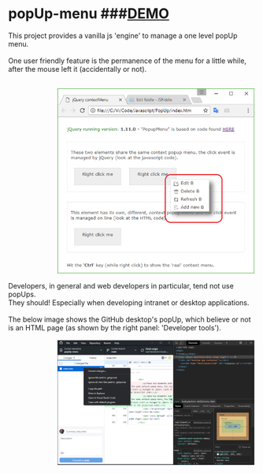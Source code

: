 
# popUp-menu ###[DEMO](https://cogit-ergo-sum.github.io/popUp-menu/)
This project provides a vanilla js 'engine' to manage a one level popUp menu.<br> 
<br>
One user friendly feature is the permanence of the menu for a little while, after the mouse left it (accidentally or not).<br> 
<br>

<img src="./images/PopUp-menu.png" alt="drawing" style="display: block; margin-left: 100px; auto;width:400px;" class="center"/>
<!-- ![GitHub](/PopUp-menu.png =10x) -->
<!-- # Format: ![Alt Text](url) -->

<br>
Developers, in general and web developers in particular, tend not use popUps.<br>
They should! Especially when developing intranet or desktop applications.<br>
<br>
The below image shows the GitHub desktop's popUp, which believe or not is an HTML page (as shown by the right panel: 'Developer tools').<br>
<br>
<img src="./images/gitHub-desktop.F12.png" alt="drawing" style="display: block; margin-left: 100px; width:400px;" class="center"/>
<!-- ![GitHub](/gitHub-desktop.F12.png) -->


